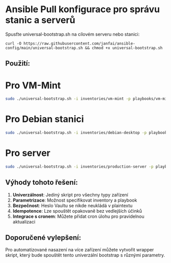 # Ansible Pull konfigurace pro správu stanic a serverů

Spusťte universal-bootstrap.sh na cílovém serveru nebo stanici:
```
curl -O https://raw.githubusercontent.com/janfai/ansible-config/main/universal-bootstrap.sh && chmod +x universal-bootstrap.sh
```

## Použití:
# Pro VM-Mint
```bash
sudo ./universal-bootstrap.sh -i inventories/vm-mint -p playbooks/vm-mint.yml
```
# Pro Debian stanici
```bash
sudo ./universal-bootstrap.sh -i inventories/debian-desktop -p playbooks/workstation.yml
```
# Pro server
```bash
sudo ./universal-bootstrap.sh -i inventories/production-server -p playbooks/server.yml
```

## Výhody tohoto řešení:
1. **Univerzálnost**: Jediný skript pro všechny typy zařízení
2. **Parametrizace**: Možnost specifikovat inventory a playbook
3. **Bezpečnost**: Heslo Vaultu se nikde neukládá v plaintextu
4. **Idempotence**: Lze spouštět opakovaně bez vedlejších účinků
5. **Integrace s cronem**: Můžete přidat cron úlohu pro pravidelnou aktualizaci

## Doporučené vylepšení:
Pro automatizované nasazení na více zařízení můžete vytvořit wrapper skript, který bude spouštět tento univerzální bootstrap s různými parametry.
